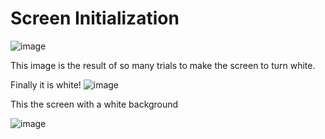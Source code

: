 

# Screen Initialization


![image](https://user-images.githubusercontent.com/25968721/77260017-95d7e800-6c5b-11ea-9ece-bd75f447266b.png)

This image is the result of so many trials to make the screen to turn white.

Finally it is white!
![image](https://user-images.githubusercontent.com/25968721/77261921-7a270e80-6c68-11ea-9b7b-a1b678f0d5b0.png)

This the screen with a white background

![image](https://user-images.githubusercontent.com/25968721/77262003-03d6dc00-6c69-11ea-9793-f876b80786c8.png)
